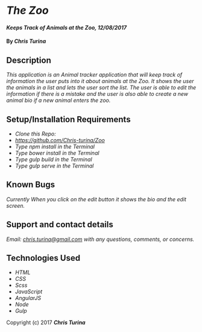 # _The Zoo_

#### _Keeps Track of Animals at the Zoo, 12/08/2017_

#### By _**Chris Turina**_

## Description

_This application is an Animal tracker application that will keep track of information the user puts into it about animals at the Zoo.  It shows the user the animals in a list and lets the user sort the list.  The user is able to edit the information if there is a mistake and the user is also able to create a new animal bio if a new animal enters the zoo._

## Setup/Installation Requirements

* _Clone this Repo:_
* _https://github.com/Chris-turina/Zoo_
* _Type npm install in the Terminal_
* _Type bower install in the Terminal_
* _Type gulp build in the Terminal_
* _Type gulp serve in the Terminal_

## Known Bugs

_Currently When you click on the edit button it shows the bio and the edit screen._

## Support and contact details

_Email: chris.turina@gmail.com with any questions, comments, or concerns._

## Technologies Used

* _HTML_
* _CSS_
* _Scss_
* _JavaScript_
* _AngularJS_
* _Node_
* _Gulp_


Copyright (c) 2017 **_Chris Turina_**
